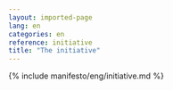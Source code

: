 ```yaml
---
layout: imported-page
lang: en
categories: en
reference: initiative
title: "The initiative"
---
```


{% include manifesto/eng/initiative.md %}